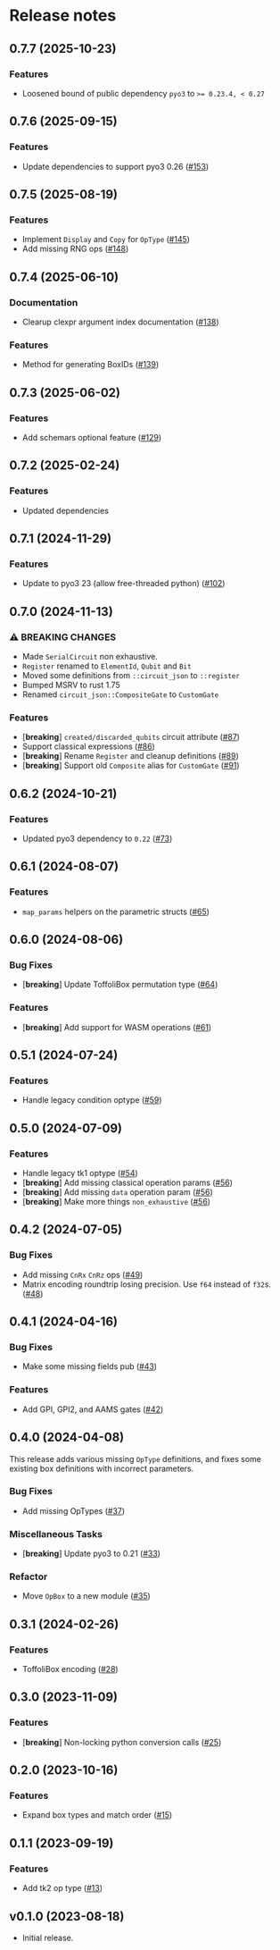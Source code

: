 # Release notes

## 0.7.7 (2025-10-23)

### Features

- Loosened bound of public dependency `pyo3` to `>= 0.23.4, < 0.27`


## 0.7.6 (2025-09-15)

### Features

- Update dependencies to support pyo3 0.26 ([#153](https://github.com/CQCL/tket-json-rs/issues/153))


## 0.7.5 (2025-08-19)

### Features

- Implement `Display` and `Copy` for `OpType` ([#145](https://github.com/CQCL/tket-json-rs/issues/145))
- Add missing RNG ops ([#148](https://github.com/CQCL/tket-json-rs/issues/148))


## 0.7.4 (2025-06-10)

### Documentation

- Clearup clexpr argument index documentation ([#138](https://github.com/CQCL/tket-json-rs/issues/138))

### Features

- Method for generating BoxIDs ([#139](https://github.com/CQCL/tket-json-rs/issues/139))


## 0.7.3 (2025-06-02)

### Features

- Add schemars optional feature ([#129](https://github.com/CQCL/tket-json-rs/issues/129))


## 0.7.2 (2025-02-24)

### Features

- Updated dependencies


## 0.7.1 (2024-11-29)

### Features

- Update to pyo3 23 (allow free-threaded python) ([#102](https://github.com/CQCL/tket-json-rs/pull/102))


## 0.7.0 (2024-11-13)

### ⚠ BREAKING CHANGES

- Made `SerialCircuit` non exhaustive.
- `Register` renamed to `ElementId`, `Qubit` and `Bit`
- Moved some definitions from `::circuit_json` to `::register`
- Bumped MSRV to rust 1.75
- Renamed `circuit_json::CompositeGate` to `CustomGate`

### Features

- [**breaking**] `created/discarded_qubits` circuit attribute ([#87](https://github.com/CQCL/tket-json-rs/pull/87))
- Support classical expressions ([#86](https://github.com/CQCL/tket-json-rs/pull/86))
- [**breaking**] Rename `Register` and cleanup definitions ([#89](https://github.com/CQCL/tket-json-rs/pull/89))
- [**breaking**] Support old `Composite` alias for `CustomGate` ([#91](https://github.com/CQCL/tket-json-rs/pull/91))



## 0.6.2 (2024-10-21)

### Features

- Updated pyo3 dependency to `0.22` ([#73](https://github.com/CQCL/tket-json-rs/pull/73))


## 0.6.1 (2024-08-07)

### Features

- `map_params` helpers on the parametric structs ([#65](https://github.com/CQCL/tket-json-rs/pull/65))


## 0.6.0 (2024-08-06)

### Bug Fixes

- [**breaking**] Update ToffoliBox permutation type ([#64](https://github.com/CQCL/tket-json-rs/pull/64))

### Features

- [**breaking**] Add support for WASM operations ([#61](https://github.com/CQCL/tket-json-rs/pull/61))


## 0.5.1 (2024-07-24)

### Features

- Handle legacy condition optype ([#59](https://github.com/CQCL/tket-json-rs/pull/59))


## 0.5.0 (2024-07-09)

### Features

- Handle legacy tk1 optype  ([#54](https://github.com/CQCL/tket-json-rs/pull/54))
- [**breaking**] Add missing classical operation params ([#56](https://github.com/CQCL/tket-json-rs/pull/56))
- [**breaking**] Add missing `data` operation param ([#56](https://github.com/CQCL/tket-json-rs/pull/56))
- [**breaking**] Make more things `non_exhaustive` ([#56](https://github.com/CQCL/tket-json-rs/pull/56))


## 0.4.2 (2024-07-05)

### Bug Fixes

- Add missing `CnRx` `CnRz` ops ([#49](https://github.com/CQCL/tket-json-rs/pull/49))
- Matrix encoding roundtrip losing precision. Use `f64` instead of `f32`s. ([#48](https://github.com/CQCL/tket-json-rs/pull/48))


## 0.4.1 (2024-04-16)

### Bug Fixes

- Make some missing fields pub ([#43](https://github.com/CQCL/tket-json-rs/pull/43))

### Features

- Add GPI, GPI2, and AAMS gates ([#42](https://github.com/CQCL/tket-json-rs/pull/42))


## 0.4.0 (2024-04-08)

This release adds various missing `OpType` definitions, and fixes some existing box definitions with incorrect parameters.

### Bug Fixes

- Add missing OpTypes ([#37](https://github.com/CQCL/tket-json-rs/pull/37))

### Miscellaneous Tasks

- [**breaking**] Update pyo3 to 0.21 ([#33](https://github.com/CQCL/tket-json-rs/pull/33))

### Refactor

- Move `OpBox` to a new module ([#35](https://github.com/CQCL/tket-json-rs/pull/35))


## 0.3.1 (2024-02-26)

### Features

- ToffoliBox encoding ([#28](https://github.com/CQCL/tket-json-rs/pull/28))

## 0.3.0 (2023-11-09)

### Features

- [**breaking**] Non-locking python conversion calls ([#25](https://github.com/CQCL/tket-json-rs/pull/25))

## 0.2.0 (2023-10-16)

### Features

- Expand box types and match order ([#15](https://github.com/CQCL/tket-json-rs/pull/15))

## 0.1.1 (2023-09-19)

### Features

- Add tk2 op type ([#13](https://github.com/CQCL/tket-json-rs/pull/13))

## v0.1.0 (2023-08-18)

-   Initial release.
